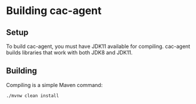 Building cac-agent
========

Setup
--------

To build cac-agent, you must have JDK11 available for compiling.
cac-agent builds libraries that work with both JDK8 and JDK11.

Building
--------

Compiling is a simple Maven command:

	./mvnw clean install
